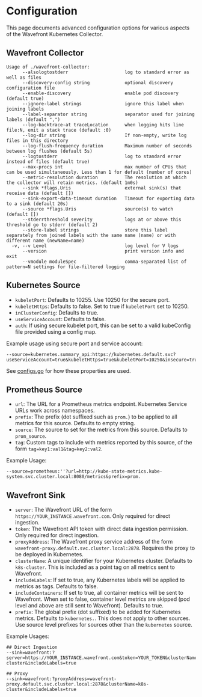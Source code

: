 # Configuration

This page documents advanced configuration options for various aspects of the Wavefront Kubernetes Collector.

## Wavefront Collector
```
Usage of ./wavefront-collector:
      --alsologtostderr                     log to standard error as well as files
      --discovery-config string             optional discovery configuration file
      --enable-discovery                    enable pod discovery (default true)
      --ignore-label strings                ignore this label when joining labels
      --label-separator string              separator used for joining labels (default ",")
      --log-backtrace-at traceLocation      when logging hits line file:N, emit a stack trace (default :0)
      --log-dir string                      If non-empty, write log files in this directory
      --log-flush-frequency duration        Maximum number of seconds between log flushes (default 5s)
      --logtostderr                         log to standard error instead of files (default true)
      --max-procs int                       max number of CPUs that can be used simultaneously. Less than 1 for default (number of cores)
      --metric-resolution duration          The resolution at which the collector will retain metrics. (default 1m0s)
      --sink *flags.Uris                    external sink(s) that receive data (default [])
      --sink-export-data-timeout duration   Timeout for exporting data to a sink (default 20s)
      --source *flags.Uris                  source(s) to watch (default [])
      --stderrthreshold severity            logs at or above this threshold go to stderr (default 2)
      --store-label strings                 store this label separately from joined labels with the same name (name) or with different name (newName=name)
  -v, --v Level                             log level for V logs
      --version                             print version info and exit
      --vmodule moduleSpec                  comma-separated list of pattern=N settings for file-filtered logging
```

## Kubernetes Source
- `kubeletPort`: Defaults to 10255. Use 10250 for the secure port.
- `kubeletHttps`: Defaults to false. Set to true if `kubeletPort` set to 10250.
- `inClusterConfig`: Defaults to true.
- `useServiceAccount`: Defaults to false.
- `auth`: If using secure kubelet port, this can be set to a valid kubeConfig file provided using a config map.

Example usage using secure port and service account:
```
--source=kubernetes.summary_api:https://kubernetes.default.svc?useServiceAccount=true&kubeletHttps=true&kubeletPort=10250&insecure=true
```

See [configs.go](https://github.com/wavefronthq/wavefront-kubernetes-collector/tree/master/internal/kubernetes/configs.go) for how these properties are used.

## Prometheus Source
- `url`: The URL for a Prometheus metrics endpoint. Kubernetes Service URLs work across namespaces.
- `prefix`: The prefix (dot suffixed such as `prom.`) to be applied to all metrics for this source. Defaults to empty string.
- `source`: The source to set for the metrics from this source. Defaults to `prom_source`.
- `tag`: Custom tags to include with metrics reported by this source, of the form `tag=key1:val1&tag=key2:val2`.

Example Usage:
```
--source=prometheus:''?url=http://kube-state-metrics.kube-system.svc.cluster.local:8080/metrics&prefix=prom.
```

## Wavefront Sink
- `server`: The Wavefront URL of the form `https://YOUR_INSTANCE.wavefront.com`. Only required for direct ingestion.
- `token`: The Wavefront API token with direct data ingestion permission. Only required for direct ingestion.
- `proxyAddress`: The Wavefront proxy service address of the form `wavefront-proxy.default.svc.cluster.local:2878`. Requires the proxy to be deployed in Kubernetes.
- `clusterName`: A unique identifier for your Kubernetes cluster. Defaults to `k8s-cluster`. This is included as a point tag on all metrics sent to Wavefront.
- `includeLabels`: If set to true, any Kubernetes labels will be applied to metrics as tags. Defaults to false.
- `includeContainers`: If set to true, all container metrics will be sent to Wavefront. When set to false, container level metrics are skipped (pod level and above are still sent to Wavefront). Defaults to true.
- `prefix`: The global prefix (dot suffixed) to be added for Kubernetes metrics. Defaults to `kubernetes.`. This does not apply to other sources. Use source level prefixes for sources other than the `kubernetes` source.

Example Usages:
```
## Direct Ingestion
--sink=wavefront:?server=https://YOUR_INSTANCE.wavefront.com&token=YOUR_TOKEN&clusterName=k8s-cluster&includeLabels=true

## Proxy
--sink=wavefront:?proxyAddress=wavefront-proxy.default.svc.cluster.local:2878&clusterName=k8s-cluster&includeLabels=true
```
